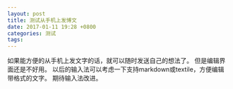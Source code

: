 ```yaml
---
layout: post
title: 测试从手机上发博文
date: 2017-01-11 19:28 +0800
categories: 测试
tags: 
---
```


如果能方便的从手机上发文字的话，就可以随时发送自己的想法了。
但是编辑界面还是不好用。
以后的输入法可以考虑一下支持markdown或textile，方便编辑带格式的文字。
期待输入法改进。
